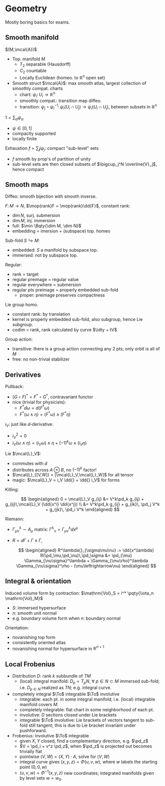 # Geometry

Mostly boring basics for exams.

<!-- @import "/assets/mathjax.html" -->

## Smooth manifold

$(M,\mcal{A})$
- Top. manifold $M$
  - $T_2$ separable (Hausdorff)
  - $C_2$ countable
  - Locally Euclidean (homeo. to $\mathbb{R}^n$ open set)
- Smooth struct $\mcal{A}$: max smooth atlas, largest collection of smoothly compat. charts
  - chart: $\psi_i\colon U_i \to \mathbb{R}^n$
  - smoothly compat.: transition map diffeo.
  - transition: $\psi_j\circ\psi^{-1}_i\colon\psi_i(U_i\cap U_j)\to \psi_i(U_i\cap U_j)$, between subsets in $\mathbb{R}^n$

$1 = \sum_\alpha \psi_\alpha$
- $\psi\in[0,1]$
- compactly supported
- locally finite

Exhaustion $f = \sum_j j\psi_j$: compact "sub-level" sets
- $f$ smooth by prop's of partition of unity
- sub-level sets are then closed subsets of $\bigcup_j^N \overline{V}_j$, hence compact

## Smooth maps

Diffeo: smooth bijection with smooth inverse.

$F\colon M\to N$, $\mop{rank}F = \mop{rank}\dd{F}$,
constant rank:
- $\dim N$, surj. submersion
- $\dim M$, inj. immersion
- full: $\min \Bqty{\dim M, \dim N}$
- embedding = imersion + (subspace) top. homeo

Sub-fold $S\hookrightarrow M$:
- embedded: $S$ a manifold by subspace top.
- immersed: not by subspace top.

Regular:
- rank = target
- regular preimage = regular value
- regular everywhere = submersion
- regular pts preimage = properly embedded sub-fold
  - proper: preimage preserves compactness

Lie group homo.
- constant rank: by translation
- kernel is properly embedded sub-fold, also subgroup, hence Lie subgroup.
- codim = rank, rank calculated by curve $\idty + tV$

Group action:
- transitive: there is a group action connecting any 2 pts; only orbit is all of $M$
- free: no non-trivial stabilizer

## Derivatives

Pullback:
- $(G\circ F)^* = F^* \circ G^*$, contravariant functor
- nice (trivial for physicists):
  - $F^* \dd{\omega} = d(F^*\omega)$
  - $F^* (\omega\wedge\eta) = (F^* \omega) \wedge (F^* \eta)$

$i_V$: just like $\dd{}$-derivative:
- $i_V^2 = 0$
- $i_V(\omega\wedge\eta) = (i_V\omega) \wedge \eta + (-1)^k \omega\wedge (i_V\eta)$

Lie $\mcal{L}_V$:
- commutes with $\dd{}$
- distributes across $A\otimes B$, no $(-1)^k$ factor!
- $\mcal{L}_{[V,W]} = [\mcal{L}_V,\mcal{L}_W]$ for all tensor
- magic: $\mcal{L}_V = i_V \dd{} + \dd{} i_V$ for forms

Killing:

$$
\begin{aligned}
  0 = \mcal{L}_V g_{ij}
  &= V^k\pd_k g_{ij}
    + g_{ij}\,\mcal{L}_V (\dd{x^i} \dd{x^j}) \\
  &= V^k\pd_k g_{ij}
    + g_{ik}\, \pd_j V^k
    + g_{jk}\, \pd_i V^k
\end{aligned}
$$

Riemann:
- $\Gamma_{\mu\nu}^\lambda\sim A_\mu$ matrix: $\Gamma^\lambda{}_\nu = \Gamma _{\mu\nu}^\lambda \dd{x^\mu}$
- $R = \dd{\Gamma} + \Gamma\wedge\Gamma$,

  $$
  \begin{aligned}
    R^\lambda{}_{\sigma\mu\nu}
    := \dd{x^\lambda}
      R(\pd_\mu,\pd_\nu)\,\pd_\sigma
    &= \pd_{\mu} \Gamma_{\nu\sigma}^\lambda
      + \Gamma_{\mu\rho}^\lambda
        \Gamma_{\nu\sigma}^\rho
      - (\mu\leftrightarrow\nu)
  \end{aligned}
  $$

## Integral & orientation

Induced volume form by contraction:
$\mathrm{Vol}_S = i^* \pqty{\iota_n \mathrm{Vol}_M}$
- $S$: immersed hypersurface
- $n$: smooth unit normal
- e.g. boundary volume form when $n$: boundary normal

Orientation:
- novanishing top form
- consistently oriented atlas
- novanishing normal for hypersurface in $\mathbb{R}^{n+1}$


## Local Frobenius

- Distribution $D$: rank $k$ subbundle of $TM$
  - (local) integral manifold: $D_p = T_p N,\ \forall\ p\in N \subset M$ immersed sub-fold; i.e. $D_{p\in N}$ realized as $TN$; e.g. integral curve.
- completely integral $\To$ integrable $\To$ involutive
  - integrable: each pt. in some integral manifold; i.e. (local) integrable manifold covers $M$.
  - completely integrable: flat chart in some neighborhood of each pt.
  - involutive: $D$ sections closed under Lie brackets
  - integrable $\To$ involutive: Lie brackets of vectors tangent to sub-fold still tangent; this is due to Lie bracket invariant under pushforward.
- Frobenius: involutive $\To$ integrable
  - given $X,Y$ closed, find a complementary direction, e.g. $\pd_z$
  - $V = \pd_i + v^z \pd_z$, when $\pd_z$ is projected out becomes trivially flat
  - pointwise $(V,W) = (X,Y)\cdot A$, solve for $(V,W)$
  - integral curve gives $(x,y,z) = \Phi(u,v,w)$, where $w$ labels the starting point $(0,0,w)$
  - $(u,v,w) = \Phi^{-1}(x,y,z)$ new coordinates; integrated manifolds given by level sets $w = w_0$.

